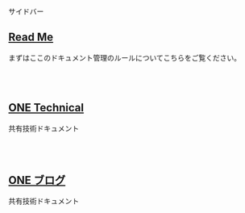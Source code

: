 <html lang="ja">
    <head>　
        <meta charset="utf-8">　
        <title>ONE_DOCUMENT</title>　
        <link href=".\css\StyleSheet.css" rel="stylesheet"> </link>
    </head>

<body>

<article>
<div class="side">
<p>サイドバー</p>
</div> 
<div class="content">
<p></p>



# [Read Me](./Read_Me.md)
  まずはここのドキュメント管理のルールについてこちらをご覧ください。
  
<br><br>

# [ONE Technical](./Technical_Index.md)
共有技術ドキュメント

<br><br>

# [ONE ブログ]()
共有技術ドキュメント

</div>
</article>
</body>
</html>